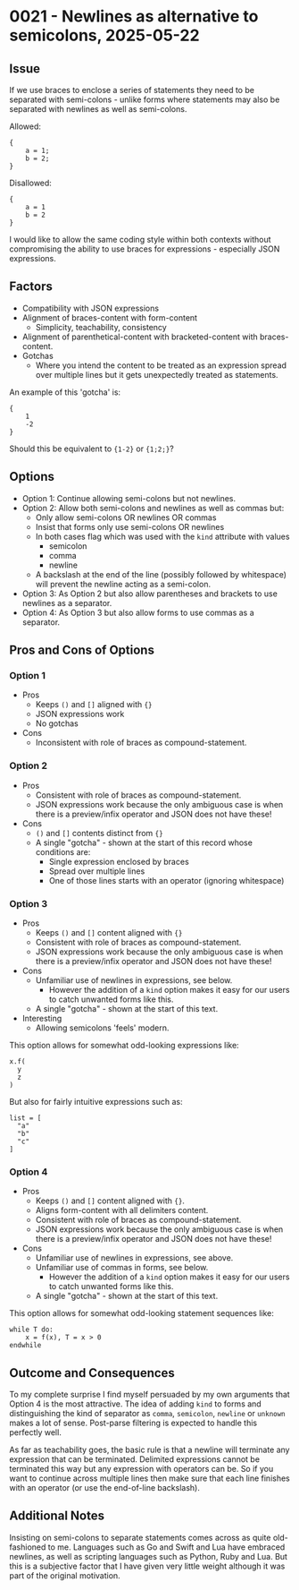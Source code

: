 # 0021 - Newlines as alternative to semicolons, 2025-05-22

## Issue

If we use braces to enclose a series of statements they need to be separated
with semi-colons - unlike forms where statements may also be separated with
newlines as well as semi-colons.

Allowed:
```
{
    a = 1;
    b = 2;
}
```

Disallowed:
```
{
    a = 1
    b = 2
}
```

I would like to allow the same coding style within both contexts without
compromising the ability to use braces for expressions - especially JSON 
expressions.


## Factors

- Compatibility with JSON expressions
- Alignment of braces-content with form-content
  - Simplicity, teachability, consistency
- Alignment of parenthetical-content with bracketed-content with braces-content.
- Gotchas
  - Where you intend the content to be treated as an expression spread 
    over multiple lines but it gets unexpectedly treated as statements.

An example of this 'gotcha' is:

```
{
    1
    -2
}
```

Should this be equivalent to `{1-2}` or `{1;2;}`?

## Options

- Option 1: Continue allowing semi-colons but not newlines.
- Option 2: Allow both semi-colons and newlines as well as commas but:
  - Only allow semi-colons OR newlines OR commas
  - Insist that forms only use semi-colons OR newlines
  - In both cases flag which was used with the `kind` attribute with values
    - semicolon
    - comma
    - newline
  - A backslash at the end of the line (possibly followed by whitespace) will
    prevent the newline acting as a semi-colon.
- Option 3: As Option 2 but also allow parentheses and brackets to use 
  newlines as a separator.
- Option 4: As Option 3 but also allow forms to use commas as a separator.

## Pros and Cons of Options

### Option 1
- Pros
  - Keeps `()` and `[]` aligned with `{}`
  - JSON expressions work
  - No gotchas
- Cons
  - Inconsistent with role of braces as compound-statement.


### Option 2
- Pros
  - Consistent with role of braces as compound-statement.
  - JSON expressions work because the only ambiguous case is when there
    is a preview/infix operator and JSON does not have these!
- Cons
  - `()` and `[]` contents distinct from `{}`
  - A single "gotcha" - shown at the start of this record whose conditions
    are:
    - Single expression enclosed by braces 
    - Spread over multiple lines
    - One of those lines starts with an operator (ignoring whitespace)


### Option 3

- Pros
  - Keeps `()` and `[]` content aligned with `{}`
  - Consistent with role of braces as compound-statement.
  - JSON expressions work because the only ambiguous case is when there
    is a preview/infix operator and JSON does not have these!
- Cons
  - Unfamiliar use of newlines in expressions, see below.
    - However the addition of a `kind` option makes it easy for
      our users to catch unwanted forms like this.
  - A single "gotcha" - shown at the start of this text.
- Interesting
  - Allowing semicolons 'feels' modern.

This option allows for somewhat odd-looking expressions like:
```
x.f(
  y
  z
)
```

But also for fairly intuitive expressions such as:

```
list = [
  "a"
  "b"
  "c"
]
```

### Option 4
- Pros
  - Keeps `()` and `[]` content aligned with `{}`.
  - Aligns form-content with all delimiters content.
  - Consistent with role of braces as compound-statement.
  - JSON expressions work because the only ambiguous case is when there
    is a preview/infix operator and JSON does not have these!
- Cons
  - Unfamiliar use of newlines in expressions, see above.
  - Unfamiliar use of commas in forms, see below.
    - However the addition of a `kind` option makes it easy for
      our users to catch unwanted forms like this.
  - A single "gotcha" - shown at the start of this text.


This option allows for somewhat odd-looking statement sequences like:

```
while T do:
    x = f(x), T = x > 0
endwhile
```


## Outcome and Consequences

To my complete surprise I find myself persuaded by my own arguments that Option
4 is the most attractive. The idea of adding `kind` to forms and distinguishing
the kind of separator as `comma`, `semicolon`, `newline` or `unknown` makes a
lot of sense. Post-parse filtering is expected to handle this perfectly well.

As far as teachability goes, the basic rule is that a newline will terminate any
expression that can be terminated. Delimited expressions cannot be terminated
this way but any expression with operators can be. So if you want to continue
across multiple lines then make sure that each line finishes with an operator
(or use the end-of-line backslash).

## Additional Notes

Insisting on semi-colons to separate statements comes across as quite
old-fashioned to me. Languages such as Go and Swift and Lua have embraced
newlines, as well as scripting languages such as Python, Ruby and Lua. But this
is a subjective factor that I have given very little weight although it was
part of the original motivation.
